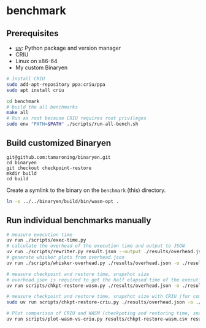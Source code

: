 # benchmark

## Prerequisites

- [uv](https://github.com/astral-sh/uv): Python package and version manager
- CRIU
- Linux on x86-64
- My custom Binaryen


```bash
# Install CRIU
sudo add-apt-repository ppa:criu/ppa
sudo apt install criu

cd benchmark
# build the all benchmarks
make all
# Run as root because CRIU requires root privileges
sudo env "PATH=$PATH" ./scripts/run-all-bench.sh
```


## Build customized Binaryen

```
git@github.com:tamaroning/binaryen.git
cd binaryen
git checkout checkpoint-restore
mkdir build
cd build
```


Create a symlink to the binary on the `benchmark` (this) directory.

```sh
ln -s ../../binaryen/build/bin/wasm-opt .
```


## Run individual benchmarks manually

```sh
# measure execution time
uv run ./scripts/exec-time.py
# calculate the overhead of the execution time and output to JSON
uv run ./scripts/rewriter.py result.json --output ./results/overhead.json
# generate whisker plots from overhead.json
uv run ./scripts/whisker-overhead.py ./results/overhead.json -o ./results/overhead.jpg

# measure checkpoint and restore time, snapshot size
# overhead.json is required to get the half elapsed time of the execution time
uv run scripts/chkpt-restore-wasm.py ./results/overhead.json -o ./results/chkpt-restore-wasm.csv

# measure checkpoint and restore time, snapshot size with CRIU (for comparison)
sudo uv run scripts/chkpt-restore-criu.py ./results/overhead.json -o ./results/chkpt-restore-criu.csv

# Plot comparison of CRIU and WASM (checkpoting and restoring time, snapshot size)
uv run scripts/plot-wasm-vs-criu.py results/chkpt-restore-wasm.csv results/chkpt-restore-criu.csv
```
